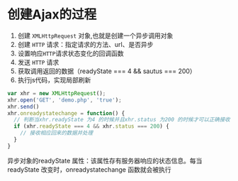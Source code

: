 # 创建Ajax的过程

1. 创建 `XMLHttpRequest` 对象,也就是创建一个异步调用对象
2. 创建 `HTTP` 请求：指定请求的方法、url、是否异步
3. 设置响应`HTTP`请求状态变化的回调函数
4. 发送 `HTTP` 请求
5. 获取调用返回的数据（readyState === 4 && sautus === 200）
6. 执行js代码，实现局部刷新

```js
var xhr = new XMLHttpRequest();
xhr.open('GET', 'demo.php', 'true');
xhr.send()
xhr.onreadystatechange = function() {
  // 判断当xhr.readyState 为4 的时候并且xhr.status 为200 的时候才可以正确接收响应数据
  if (xhr.readyState === 4 && xhr.status === 200) {
    // 接收相应回来的数据并处理
  }
}
```



异步对象的readyState 属性：该属性存有服务器响应的状态信息。每当readyState 改变时，onreadystatechange 函数就会被执行


